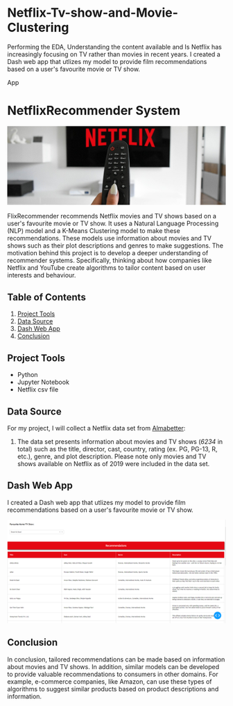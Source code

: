 # Netflix-Tv-show-and-Movie-Clustering
Performing the EDA, Understanding the content available and Is Netflix has increasingly focusing on TV rather than movies in recent years.
I created a Dash web app that utlizes my model to provide film recommendations based on a user's favourite movie or TV show.

App

# NetflixRecommender System

![ClusterFlix Header](https://github.com/xavier-lim/clusterFlix/blob/master/images/clusterflix_header.jpg)

FlixRecommender recommends Netflix movies and TV shows based on a user's favourite movie or TV show. It uses a Natural Language Processing (NLP) model and a K-Means Clustering model to make these recommendations. These models use information about movies and TV shows such as their plot descriptions and genres to make suggestions. The motivation behind this project is to develop a deeper understanding of recommender systems. Specifically, thinking about how companies like Netflix and YouTube create algorithms to tailor content based on user interests and behaviour.

## Table of Contents
1.	[Project Tools](https://github.com/AnshRockstar/Netflix-Tv-show-and-Movie-Clustering#project-tools)
2.	[Data Source](https://github.com/AnshRockstar/Netflix-Tv-show-and-Movie-Clustering#data-source)
3.	[Dash Web App](https://github.com/AnshRockstar/Netflix-Tv-show-and-Movie-Clustering#dash-web-app)
4.	[Conclusion](https://github.com/AnshRockstar/Netflix-Tv-show-and-Movie-Clustering#conclusion)


## Project Tools
* Python
* Jupyter Notebook
*	Netflix csv file

## Data Source
For my project, I will collect a Netflix data set from [Almabetter](https://drive.google.com/drive/folders/19vS_L_SwOopA-pR6BECUENbRqczFRxl5):

1.	The data set presents information about movies and TV shows (*6234* in total) such as the title, director, cast, country, rating (ex. PG, PG-13, R, etc.), genre, and plot description. Please note only movies and TV shows available on Netflix as of 2019 were included in the data set.

## Dash Web App
I created a Dash web app that utlizes my model to provide film recommendations based on a user's favourite movie or TV show.

![App](https://github.com/AnshRockstar/Netflix-Tv-show-and-Movie-Clustering/blob/main/Web%20App%20images/App.PNG)


## Conclusion
In conclusion, tailored recommendations can be made based on information about movies and TV shows. In addition, similar models can be developed to provide valuable recommendations to consumers in other domains. For example, e-commerce companies, like Amazon, can use these types of algorithms to suggest similar products based on product descriptions and information.



